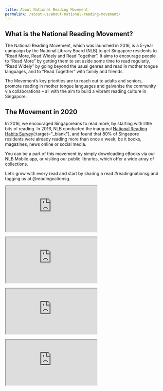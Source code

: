 ```yaml
---
title: About National Reading Movement
permalink: /about-us/about-national-reading-movement/
---
```


## What is the National Reading Movement?
The National Reading Movement, which was launched in 2016, is a 5-year campaign by the National Library Board (NLB) to get Singapore residents to “Read More, Read Widely and Read Together”. It aims to encourage people to “Read More” by getting them to set aside some time to read regularly, “Read Widely” by going beyond the usual genres and read in mother tongue languages, and to “Read Together” with family and friends.

The Movement’s key priorities are to reach out to adults and seniors, promote reading in mother tongue languages and galvanise the community via collaborations – all with the aim to build a vibrant reading culture in Singapore.

## The Movement in 2020
In 2016, we encouraged Singaporeans to read more, by starting with little bits of reading. In 2016, NLB conducted the inaugural [National Reading Habits Survey](http://www.nlb.gov.sg/Portals/0/Docs/AboutUs/National%20Reading%20Habits%20Study_21%20Feb.pdf){:target="_blank"}, and found that 80% of Singapore residents were already reading more than once a week, be it books, magazines, news online or social media.

You can be a part of this movement by simply downloading eBooks via our NLB Mobile app, or visiting our public libraries, which offer a wide array of collections.

Let’s grow with every read and start by sharing a read #readingnationsg and tagging us at @readingnationsg.

<div class="resp-container">
	<iframe class="resp-iframe" src="https://www.youtube.com/embed/d6Q05WdKEy0" gesture="media" allow="encrypted-media" allowfullscreen></iframe>
</div>
<p>
<div class="resp-container">
    <iframe class="resp-iframe" src="https://www.youtube.com/embed/smvR7KHY2ZM" gesture="media" allow="encrypted-media" allowfullscreen></iframe>
</div>
<p>
<div class="resp-container">
    <iframe class="resp-iframe" src="https://www.youtube.com/embed/yvdtOy4BPpE" gesture="media" allow="encrypted-media" allowfullscreen></iframe>
</div>
<p>
<div class="resp-container">
    <iframe class="resp-iframe" src="https://www.youtube.com/embed/vHb9PtBSeco" gesture="media" allow="encrypted-media" allowfullscreen></iframe>
</div>